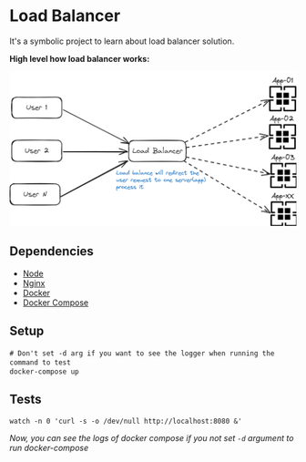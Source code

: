 # Load Balancer

It's a symbolic project to learn about load balancer solution.

**High level how load balancer works:**

![overview](./docs/overview.png)

## Dependencies

- [Node](https://nodejs.org/en)
- [Nginx](https://nginx.org/en/)
- [Docker](https://www.docker.com/)
- [Docker Compose](https://docs.docker.com/compose/)

## Setup


```shell
# Don't set -d arg if you want to see the logger when running the command to test
docker-compose up
```


## Tests

```shell
watch -n 0 'curl -s -o /dev/null http://localhost:8080 &'
```

*Now, you can see the logs of docker compose if you not set `-d` argument to run docker-compose*
